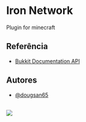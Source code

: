 
# Iron Network

Plugin for minecraft


## Referência

 - [Bukkit Documentation API](https://quotes-github-readme.vercel.app/api?type=central&theme=radical)



## Autores

- [@dougsan65](https://github.com/Dougsan65)


<br><img src="https://skillicons.dev/icons?i=kotlin" />

